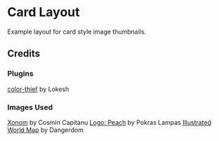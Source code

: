 Card Layout
===========

Example layout for card style image thumbnails.

Credits
-------

### Plugins

[color-thief](https://github.com/lokesh/color-thief) by Lokesh

### Images Used

[Xonom](http://drbl.in/msVP) by Cosmin Capitanu 
[Logo: Peach](http://drbl.in/msSR) by Pokras Lampas 
[Illustrated World Map](http://drbl.in/msqT) by Dangerdom 